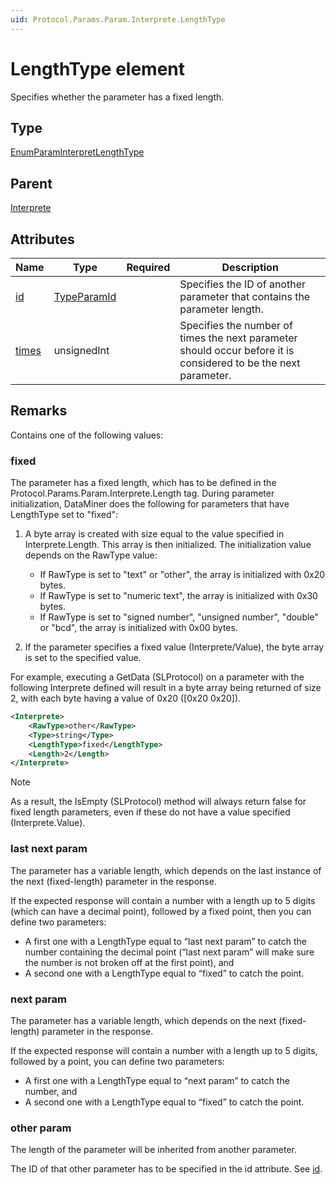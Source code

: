 ```yaml
---
uid: Protocol.Params.Param.Interprete.LengthType
---
```


# LengthType element

Specifies whether the parameter has a fixed length.

## Type

[EnumParamInterpretLengthType](xref:Protocol-EnumParamInterpretLengthType)

## Parent

[Interprete](xref:Protocol.Params.Param.Interprete)

## Attributes

|Name|Type|Required|Description|
|--- |--- |--- |--- |
|[id](xref:Protocol.Params.Param.Interprete.LengthType-id)|[TypeParamId](xref:Protocol-TypeParamId)||Specifies the ID of another parameter that contains the parameter length.|
|[times](xref:Protocol.Params.Param.Interprete.LengthType-times)|unsignedInt||Specifies the number of times the next parameter should occur before it is considered to be the next parameter.|

## Remarks

Contains one of the following values:

### fixed

The parameter has a fixed length, which has to be defined in the Protocol.Params.Param.Interprete.Length tag. During parameter initialization, DataMiner does the following for parameters that have LengthType set to "fixed":

1. A byte array is created with size equal to the value specified in Interprete.Length. This array is then initialized. The initialization value depends on the RawType value:

    - If RawType is set to "text" or "other", the array is initialized with 0x20 bytes.
    - If RawType is set to "numeric text", the array is initialized with 0x30 bytes.
    - If RawType is set to "signed number", "unsigned number", "double" or "bcd", the array is initialized with 0x00 bytes.

1. If the parameter specifies a fixed value (Interprete/Value), the byte array is set to the specified value.

For example, executing a GetData (SLProtocol) on a parameter with the following Interprete defined will result in a byte array being returned of size 2, with each byte having a value of 0x20 ([0x20 0x20]).

```xml
<Interprete>
    <RawType>other</RawType>
    <Type>string</Type>
    <LengthType>fixed</LengthType>
    <Length>2</Length>
</Interprete>
```

> [!NOTE]
> As a result, the IsEmpty (SLProtocol) method will always return false for fixed length parameters, even if these do not have a value specified (Interprete.Value).

### last next param

The parameter has a variable length, which depends on the last instance of the next (fixed-length) parameter in the response.

If the expected response will contain a number with a length up to 5 digits (which can have a decimal point), followed by a fixed point, then you can define two parameters:

- A first one with a LengthType equal to “last next param” to catch the number containing the decimal point (“last next param” will make sure the number is not broken off at the first point), and
- A second one with a LengthType equal to “fixed” to catch the point.

### next param

The parameter has a variable length, which depends on the next (fixed-length) parameter in the response.

If the expected response will contain a number with a length up to 5 digits, followed by a point, you can define two parameters:

- A first one with a LengthType equal to “next param” to catch the number, and
- A second one with a LengthType equal to “fixed” to catch the point.

### other param

The length of the parameter will be inherited from another parameter.

The ID of that other parameter has to be specified in the id attribute. See [id](xref:Protocol.Params.Param.Interprete.LengthType-id).
